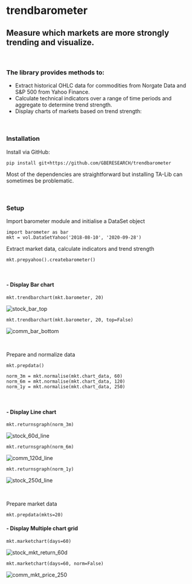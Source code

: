 # trendbarometer
## Measure which markets are more strongly trending and visualize. 

&nbsp;

### The library provides methods to:
  - Extract historical OHLC data for commodities from Norgate Data and S&P 500 from Yahoo Finance.
  - Calculate technical indicators over a range of time periods and aggregate to determine trend strength. 
  - Display charts of markets based on trend strength:

&nbsp;

### Installation
Install via GitHub:
```
pip install git+https://github.com/GBERESEARCH/trendbarometer
```
Most of the dependencies are straightforward but installing TA-Lib can sometimes be problematic. 

&nbsp;

### Setup
Import barometer module and initialise a DataSet object

```
import barometer as bar
mkt = vol.DataSetYahoo('2018-08-10', '2020-09-28')
```
Extract market data, calculate indicators and trend strength
```
mkt.prepyahoo().createbarometer()
```

&nbsp;

####	- Display Bar chart
```
mkt.trendbarchart(mkt.barometer, 20)
```
![stock_bar_top](images/stock_bar_top.png)

```
mkt.trendbarchart(mkt.barometer, 20, top=False)
```
![comm_bar_bottom](images/comm_bar_bottom.png)

&nbsp;

Prepare and normalize data
```
mkt.prepdata()
```
```
norm_3m = mkt.normalise(mkt.chart_data, 60) 
norm_6m = mkt.normalise(mkt.chart_data, 120) 
norm_1y = mkt.normalise(mkt.chart_data, 250)
```

&nbsp;

####	- Display Line chart
```
mkt.returnsgraph(norm_3m)
```
![stock_60d_line](images/stock_60d_line.png)
```
mkt.returnsgraph(norm_6m)
```
![comm_120d_line](images/comm_120d_line.png)
```
mkt.returnsgraph(norm_1y)
```
![stock_250d_line](images/stock_250d_line.png)

&nbsp;

Prepare market data
```
mkt.prepdata(mkts=20)
```
####    - Display Multiple chart grid
```
mkt.marketchart(days=60)
```
![stock_mkt_return_60d](images/stock_mkt_return_60d.png)
```
mkt.marketchart(days=60, norm=False)
```
![comm_mkt_price_250](images/comm_mkt_price_250.png)  